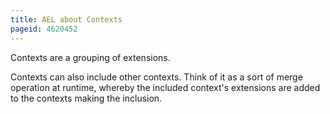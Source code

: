 ```yaml
---
title: AEL about Contexts
pageid: 4620452
---
```


Contexts are a grouping of extensions. 


Contexts can also include other contexts. Think of it as a sort of merge operation at runtime, whereby the included context's extensions are added to the contexts making the inclusion.

